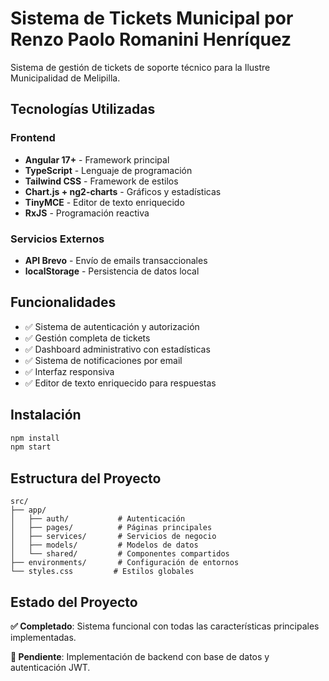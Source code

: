 # Sistema de Tickets Municipal por Renzo Paolo Romanini Henríquez

Sistema de gestión de tickets de soporte técnico para la Ilustre Municipalidad de Melipilla.

## Tecnologías Utilizadas

### Frontend
- **Angular 17+** - Framework principal
- **TypeScript** - Lenguaje de programación
- **Tailwind CSS** - Framework de estilos
- **Chart.js + ng2-charts** - Gráficos y estadísticas
- **TinyMCE** - Editor de texto enriquecido
- **RxJS** - Programación reactiva

### Servicios Externos
- **API Brevo** - Envío de emails transaccionales
- **localStorage** - Persistencia de datos local

## Funcionalidades

- ✅ Sistema de autenticación y autorización
- ✅ Gestión completa de tickets
- ✅ Dashboard administrativo con estadísticas
- ✅ Sistema de notificaciones por email
- ✅ Interfaz responsiva
- ✅ Editor de texto enriquecido para respuestas

## Instalación

```bash
npm install
npm start
```

## Estructura del Proyecto

```
src/
├── app/
│   ├── auth/           # Autenticación
│   ├── pages/          # Páginas principales
│   ├── services/       # Servicios de negocio
│   ├── models/         # Modelos de datos
│   └── shared/         # Componentes compartidos
├── environments/       # Configuración de entornos
└── styles.css         # Estilos globales
```

## Estado del Proyecto

**✅ Completado**: Sistema funcional con todas las características principales implementadas.

**🔄 Pendiente**: Implementación de backend con base de datos y autenticación JWT.
